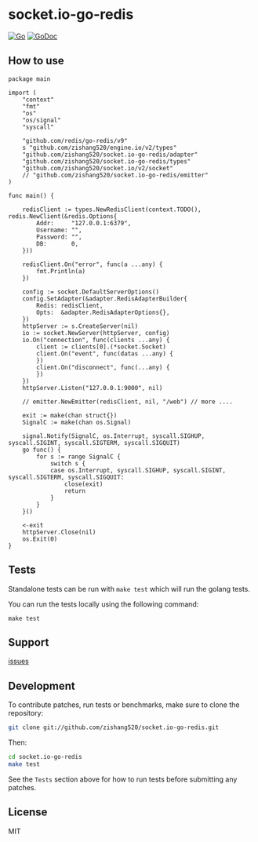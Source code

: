 
# socket.io-go-redis

[![Go](https://github.com/zishang520/socket.io-go-redis/actions/workflows/go.yml/badge.svg)](https://github.com/zishang520/socket.io-go-redis/actions/workflows/go.yml)
[![GoDoc](https://pkg.go.dev/badge/github.com/zishang520/socket.io-go-redis?utm_source=godoc)](https://pkg.go.dev/github.com/zishang520/socket.io-go-redis)

## How to use

```golang
package main

import (
    "context"
    "fmt"
    "os"
    "os/signal"
    "syscall"

    "github.com/redis/go-redis/v9"
    s "github.com/zishang520/engine.io/v2/types"
    "github.com/zishang520/socket.io-go-redis/adapter"
    "github.com/zishang520/socket.io-go-redis/types"
    "github.com/zishang520/socket.io/v2/socket"
    // "github.com/zishang520/socket.io-go-redis/emitter"
)

func main() {

    redisClient := types.NewRedisClient(context.TODO(), redis.NewClient(&redis.Options{
        Addr:     "127.0.0.1:6379",
        Username: "",
        Password: "",
        DB:       0,
    }))

    redisClient.On("error", func(a ...any) {
        fmt.Println(a)
    })

    config := socket.DefaultServerOptions()
    config.SetAdapter(&adapter.RedisAdapterBuilder{
        Redis: redisClient,
        Opts:  &adapter.RedisAdapterOptions{},
    })
    httpServer := s.CreateServer(nil)
    io := socket.NewServer(httpServer, config)
    io.On("connection", func(clients ...any) {
        client := clients[0].(*socket.Socket)
        client.On("event", func(datas ...any) {
        })
        client.On("disconnect", func(...any) {
        })
    })
    httpServer.Listen("127.0.0.1:9000", nil)

    // emitter.NewEmitter(redisClient, nil, "/web") // more ....

    exit := make(chan struct{})
    SignalC := make(chan os.Signal)

    signal.Notify(SignalC, os.Interrupt, syscall.SIGHUP, syscall.SIGINT, syscall.SIGTERM, syscall.SIGQUIT)
    go func() {
        for s := range SignalC {
            switch s {
            case os.Interrupt, syscall.SIGHUP, syscall.SIGINT, syscall.SIGTERM, syscall.SIGQUIT:
                close(exit)
                return
            }
        }
    }()

    <-exit
    httpServer.Close(nil)
    os.Exit(0)
}
```

## Tests

Standalone tests can be run with `make test` which will run the golang tests.

You can run the tests locally using the following command:

```
make test
```

## Support

[issues](https://github.com/zishang520/socket.io-go-redis/issues)

## Development

To contribute patches, run tests or benchmarks, make sure to clone the
repository:

```bash
git clone git://github.com/zishang520/socket.io-go-redis.git
```

Then:

```bash
cd socket.io-go-redis
make test
```

See the `Tests` section above for how to run tests before submitting any patches.

## License

MIT
